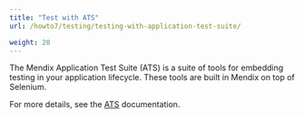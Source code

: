```yaml
---
title: "Test with ATS"
url: /howto7/testing/testing-with-application-test-suite/

weight: 20
---
```


The Mendix Application Test Suite (ATS) is a suite of tools for embedding testing in your application lifecycle. These tools are built in Mendix on top of Selenium.

For more details, see the [ATS](/appstore/partner-solutions/ats/) documentation.
